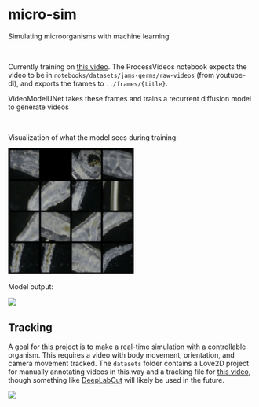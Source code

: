 # micro-sim

Simulating microorganisms with machine learning

<br>

Currently training on [this video](https://youtu.be/ltRaTNdjaiM). The ProcessVideos notebook expects the video to be in `notebooks/datasets/jams-germs/raw-videos` (from youtube-dl), and exports the frames to `../frames/{title}`.

VideoModelUNet takes these frames and trains a recurrent diffusion model to generate videos

<br>

Visualization of what the model sees during training:

<img src="docs/assets/TrainSet.gif" height="256" />

Model output:

<img src="docs/assets/VideoModelUNet.gif" height="256" />

<br>

## Tracking

A goal for this project is to make a real-time simulation with a controllable organism. This requires a video with body movement, orientation, and camera movement tracked. The `datasets` folder contains a Love2D project for manually annotating videos in this way and a tracking file for [this video](https://youtu.be/H3jCiKa6BS8), though something like [DeepLabCut](https://github.com/DeepLabCut/DeepLabCut) will likely be used in the future.

[//]: # (<img src="docs/assets/Track.gif" height="256" />)
<img src="https://i.imgur.com/ePYfUU4.gif" height="256" />
